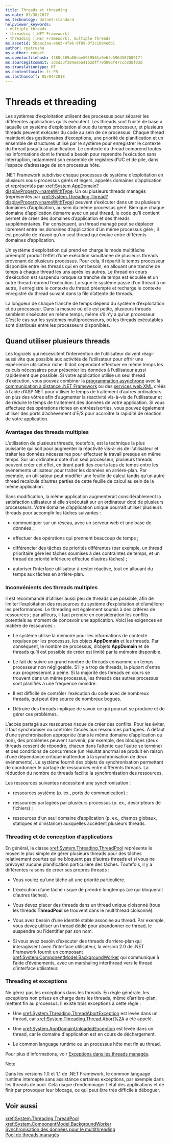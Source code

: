 ```yaml
---
title: Threads et threading
ms.date: 03/30/2017
ms.technology: dotnet-standard
helpviewer_keywords:
- multiple threads
- threading [.NET Framework]
- threading [.NET Framework], multiple threads
ms.assetid: 5baac3aa-e603-4fa6-9f89-0f2c1084e6b1
author: rpetrusha
ms.author: ronpet
ms.openlocfilehash: 4380c509a08ebe59f9561a9e6fc596458768917f
ms.sourcegitcommit: 3d5d33f384eeba41b2dff79d096f47ccc8d8f03d
ms.translationtype: HT
ms.contentlocale: fr-FR
ms.lasthandoff: 05/04/2018
---
```

# <a name="threads-and-threading"></a>Threads et threading
Les systèmes d’exploitation utilisent des processus pour séparer les différentes applications qu’ils exécutent. Les threads sont l’unité de base à laquelle un système d’exploitation alloue du temps processeur, et plusieurs threads peuvent exécuter du code au sein de ce processus. Chaque thread maintient des gestionnaires d’exceptions, une priorité de planification et un ensemble de structures utilisé par le système pour enregistrer le contexte du thread jusqu'à sa planification. Le contexte du thread comprend toutes les informations dont le thread a besoin pour reprendre l’exécution sans interruption, notamment son ensemble de registres d’UC et de pile, dans l’espace d’adressage de son processus hôte.  
  
 .NET Framework subdivise chaque processus de système d’exploitation en plusieurs sous-processus gérés et légers, appelés domaines d’application et représentés par <xref:System.AppDomain?displayProperty=nameWithType>. Un ou plusieurs threads managés (représentés par <xref:System.Threading.Thread?displayProperty=nameWithType>) peuvent s’exécuter dans un ou plusieurs domaines d’application, au sein du même processus géré. Bien que chaque domaine d’application démarre avec un seul thread, le code qu’il contient permet de créer des domaines d’application et des threads supplémentaires. Par conséquent, un thread managé peut se déplacer librement entre les domaines d’application d’un même processus géré ; il est possible de n’avoir qu’un seul thread qui évolue entre différents domaines d’application.  
  
 Un système d’exploitation qui prend en charge le mode multitâche préemptif produit l’effet d’une exécution simultanée de plusieurs threads provenant de plusieurs processus. Pour cela, il répartit le temps processeur disponible entre les threads qui en ont besoin, en allouant une tranche de temps à chaque thread les uns après les autres. Le thread en cours d’exécution est suspendu lorsque sa tranche de temps est écoulée et un autre thread reprend l’exécution. Lorsque le système passe d’un thread à un autre, il enregistre le contexte du thread préempté et recharge le contexte enregistré du thread suivant dans la file d’attente de threads.  
  
 La longueur de chaque tranche de temps dépend du système d’exploitation et du processeur. Dans la mesure où elle est petite, plusieurs threads semblent s’exécuter en même temps, même s’il n’y a qu’un processeur. C’est le cas sur les systèmes multiprocesseurs, où les threads exécutables sont distribués entre les processeurs disponibles.  
  
## <a name="when-to-use-multiple-threads"></a>Quand utiliser plusieurs threads  
 Les logiciels qui nécessitent l’intervention de l’utilisateur doivent réagir aussi vite que possible aux activités de l’utilisateur pour offrir une expérience utilisateur riche. Il doit cependant effectuer en même temps les calculs nécessaires pour présenter les données à l’utilisateur aussi rapidement que possible. Si votre application utilise un seul thread d’exécution, vous pouvez combiner la [programmation asynchrone](../../../docs/standard/asynchronous-programming-patterns/calling-synchronous-methods-asynchronously.md) avec la [communication à distance .NET Framework](https://msdn.microsoft.com/library/eccb1d31-0a22-417a-97fd-f4f1f3aa4462) ou des [services web XML](https://msdn.microsoft.com/library/1e64af78-d705-4384-b08d-591a45f4379c) créés à l’aide d’ASP.NET pour utiliser le temps de traitement d’autres ordinateurs en plus des vôtres afin d’augmenter la réactivité vis-à-vis de l’utilisateur et de réduire le temps de traitement des données de votre application. Si vous effectuez des opérations riches en entrées/sorties, vous pouvez également utiliser des ports d’achèvement d’E/S pour accroître la rapidité de réaction de votre application.  
  
### <a name="advantages-of-multiple-threads"></a>Avantages des threads multiples  
 L’utilisation de plusieurs threads, toutefois, est la technique la plus puissante qui soit pour augmenter la réactivité vis-à-vis de l’utilisateur et traiter les données nécessaires pour effectuer le travail presque en même temps. Sur un ordinateur doté d’un seul processeur, plusieurs threads peuvent créer cet effet, en tirant parti des courts laps de temps entre les événements utilisateur pour traiter les données en arrière-plan. Par exemple, un utilisateur peut modifier une feuille de calcul tandis qu’un autre thread recalcule d’autres parties de cette feuille de calcul au sein de la même application.  
  
 Sans modification, la même application augmenterait considérablement la satisfaction utilisateur si elle s’exécutait sur un ordinateur doté de plusieurs processeurs. Votre domaine d’application unique pourrait utiliser plusieurs threads pour accomplir les tâches suivantes :  
  
-   communiquer sur un réseau, avec un serveur web et une base de données ;  
  
-   effectuer des opérations qui prennent beaucoup de temps ;  
  
-   différencier des tâches de priorités différentes (par exemple, un thread prioritaire gère les tâches soumises à des contraintes de temps, et un thread de priorité inférieure effectue d’autres tâches) ;  
  
-   autoriser l’interface utilisateur à rester réactive, tout en allouant du temps aux tâches en arrière-plan.  
  
### <a name="disadvantages-of-multiple-threads"></a>Inconvénients des threads multiples  
 Il est recommandé d’utiliser aussi peu de threads que possible, afin de limiter l’exploitation des ressources du système d’exploitation et d’améliorer les performances. Le threading est également soumis à des critères de ressources ; par ailleurs, il faut prendre en considération les conflits potentiels au moment de concevoir une application. Voici les exigences en matière de ressources :  
  
-   Le système utilise la mémoire pour les informations de contexte requises par les processus, les objets **AppDomain** et les threads. Par conséquent, le nombre de processus, d’objets **AppDomain** et de threads qu’il est possible de créer est limité par la mémoire disponible.  
  
-   Le fait de suivre un grand nombre de threads consomme un temps processeur non négligeable. S’il y a trop de threads, la plupart d'entre eux progresseront à peine. Si la majorité des threads en cours se trouvent dans un même processus, les threads des autres processus sont planifiés à une fréquence moindre.  
  
-   Il est difficile de contrôler l’exécution du code avec de nombreux threads, qui peut être source de nombreux bogues.  
  
-   Détruire des threads implique de savoir ce qui pourrait se produire et de gérer ces problèmes.  
  
 L’accès partagé aux ressources risque de créer des conflits. Pour les éviter, il faut synchroniser ou contrôler l’accès aux ressources partagées. À défaut d’une synchronisation appropriée (dans le même domaine d’application ou non), des problèmes peuvent survenir, par exemple, des blocages (deux threads cessent de répondre, chacun dans l’attente que l’autre se termine) et des conditions de concurrence (un résultat anormal se produit en raison d’une dépendance critique inattendue à la synchronisation de deux événements). Le système fournit des objets de synchronisation permettant de coordonner le partage de ressources entre différents threads. La réduction du nombre de threads facilite la synchronisation des ressources.  
  
 Les ressources suivantes nécessitent une synchronisation :  
  
-   ressources système (p. ex., ports de communication) ;  
  
-   ressources partagées par plusieurs processus (p. ex., descripteurs de fichiers) ;  
  
-   ressources d’un seul domaine d’application (p. ex., champs globaux, statiques et d’instance) auxquelles accèdent plusieurs threads.  
  
### <a name="threading-and-application-design"></a>Threading et de conception d’applications  
 En général, la classe <xref:System.Threading.ThreadPool> représente le moyen le plus simple de gérer plusieurs threads pour des tâches relativement courtes qui ne bloquent pas d’autres threads et si vous ne prévoyez aucune planification particulière des tâches. Toutefois, il y a différentes raisons de créer ses propres threads :  
  
-   Vous voulez qu’une tâche ait une priorité particulière.  
  
-   L’exécution d’une tâche risque de prendre longtemps (ce qui bloquerait d’autres tâches).  
  
-   Vous devez placer des threads dans un thread unique cloisonné (tous les threads **ThreadPool** se trouvent dans le multithread cloisonné).  
  
-   Vous avez besoin d’une identité stable associée au thread. Par exemple, vous devez utiliser un thread dédié pour abandonner ce thread, le suspendre ou l’identifier par son nom.  
  
-   Si vous avez besoin d’exécuter des threads d’arrière-plan qui interagissent avec l’interface utilisateur, la version 2.0 de .NET Framework fournit un composant <xref:System.ComponentModel.BackgroundWorker> qui communique à l’aide d’événements, avec un marshaling interthread vers le thread d’interface utilisateur.  
  
### <a name="threading-and-exceptions"></a>Threading et exceptions  
 Ne gérez pas les exceptions dans les threads. En règle générale, les exceptions non prises en charge dans les threads, même d’arrière-plan, mettent fin au processus. Il existe trois exceptions à cette règle :  
  
-   Une <xref:System.Threading.ThreadAbortException> est levée dans un thread, car <xref:System.Threading.Thread.Abort%2A> a été appelé.  
  
-   Une <xref:System.AppDomainUnloadedException> est levée dans un thread, car le domaine d'application est en cours de déchargement.  
  
-   Le common language runtime ou un processus hôte met fin au thread.  
  
 Pour plus d'informations, voir [Exceptions dans les threads managés](../../../docs/standard/threading/exceptions-in-managed-threads.md).  
  
> [!NOTE]
>  Dans les versions 1.0 et 1.1 de .NET Framework, le common language runtime intercepte sans assistance certaines exceptions, par exemple dans les threads de pool. Cela risque d’endommager l'état des applications et de finir par provoquer leur blocage, ce qui peut être très difficile à déboguer.  
  
## <a name="see-also"></a>Voir aussi  
 <xref:System.Threading.ThreadPool>  
 <xref:System.ComponentModel.BackgroundWorker>  
 [Synchronisation des données pour le multithreading](../../../docs/standard/threading/synchronizing-data-for-multithreading.md)  
 [Pool de threads managés](../../../docs/standard/threading/the-managed-thread-pool.md)
